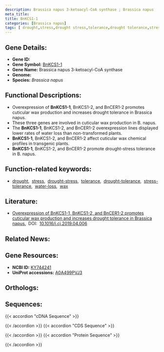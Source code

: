 ```yaml
---
description: Brassica napus 3-ketoacyl-CoA synthase ; Brassica napus
meta_title:
title: BnKCS1-1
categories: [Brassica napus]
tags: [ drought,stress,drought stress,tolerance,drought tolerance,stress tolerance,water loss,wax ]
---
```


## Gene Details:
- **Gene ID:** []()
- **Gene Symbol:** <u>BnKCS1-1</u>
- **Gene Name:** Brassica napus 3-ketoacyl-CoA synthase
- **Genome:** 
- **Species:** *Brassica napus*

## Functional Descriptions:
   - Overexpression of **BnKCS1-1**, BnKCS1-2, and BnCER1-2 promotes cuticular wax production and increases drought tolerance in Brassica napus.
   - These three genes are involved in cuticular wax production in B. napus.
   - The **BnKCS1-1**, BnKCS1-2, and BnCER1-2 overexpression lines displayed lower rates of water loss than non-transformed plants.
   - **BnKCS1-1**, BnKCS1-2, and BnCER1-2 affect cuticular wax chemical profiles in transgenic plants.
   - **BnKCS1-1**, BnKCS1-2, and BnCER1-2 promote drought-stress tolerance in B. napus.

## Function-related keywords:
   - [drought](/tags/drought/),&nbsp;&nbsp;[stress](/tags/stress/),&nbsp;&nbsp;[drought-stress](/tags/drought-stress/),&nbsp;&nbsp;[tolerance](/tags/tolerance/),&nbsp;&nbsp;[drought-tolerance](/tags/drought-tolerance/),&nbsp;&nbsp;[stress-tolerance](/tags/stress-tolerance/),&nbsp;&nbsp;[water-loss](/tags/water-loss/),&nbsp;&nbsp;[wax](/tags/wax/)

## Literature:
   - [Overexpression of BnKCS1-1, BnKCS1-2, and BnCER1-2 promotes cuticular wax production and increases drought tolerance in Brassica napus.](https://www.doi.org/10.1016/j.cj.2019.04.006)&nbsp;&nbsp;DOI:&nbsp;&nbsp;[10.1016/j.cj.2019.04.006](https://www.doi.org/10.1016/j.cj.2019.04.006)

## Related News:

## Gene Resources:
- **NCBI ID:**  [KY744241](https://www.ncbi.nlm.nih.gov/search/all/?term=KY744241)
- **UniProt accessions:**  [A0A499PVJ3](https://www.uniprot.org/uniprotkb/A0A499PVJ3/entry)

## Orthologs:

## Sequences:
{{< accordion "cDNA Sequence" >}}

{{< /accordion >}}
{{< accordion "CDS Sequence" >}}

{{< /accordion >}}
{{< accordion "Protein Sequence" >}}

{{< /accordion >}}
